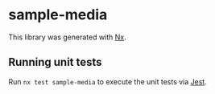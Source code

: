 # sample-media

This library was generated with [Nx](https://nx.dev).

## Running unit tests

Run `nx test sample-media` to execute the unit tests via [Jest](https://jestjs.io).
